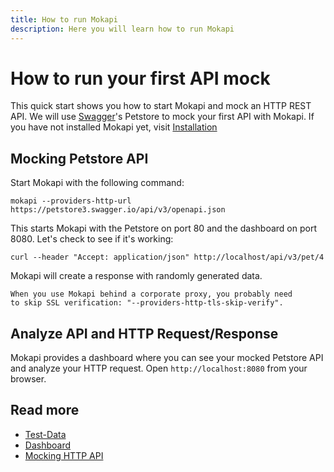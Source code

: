 ```yaml
---
title: How to run Mokapi
description: Here you will learn how to run Mokapi
---
```

# How to run your first API mock

This quick start shows you how to start Mokapi and mock an HTTP REST API. We will use [Swagger](https://swagger.io/)'s 
Petstore to mock your first API with Mokapi. If you have not installed Mokapi yet, visit [Installation](/docs/guides/get-started/installation.md)

## Mocking Petstore API
Start Mokapi with the following command:

```  
mokapi --providers-http-url https://petstore3.swagger.io/api/v3/openapi.json
```

This starts Mokapi with the Petstore on port 80 and the dashboard on port 8080.
Let's check to see if it's working:

```
curl --header "Accept: application/json" http://localhost/api/v3/pet/4
```

Mokapi will create a response with randomly generated data.

``` box=tip
When you use Mokapi behind a corporate proxy, you probably need 
to skip SSL verification: "--providers-http-tls-skip-verify".
```

## Analyze API and HTTP Request/Response

Mokapi provides a dashboard where you can see your mocked Petstore API and analyze your HTTP request.
Open `http://localhost:8080` from your browser.

## Read more

- [Test-Data](/docs/guides/get-started/test-data.md)
- [Dashboard](/docs/guides/get-started/dashboard.md)
- [Mocking HTTP API](/docs/guides/http/overview.md)

